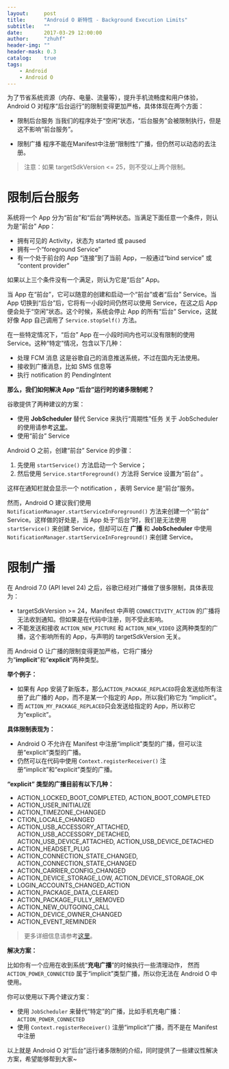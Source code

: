 ```yaml
---
layout:     post
title:      "Android O 新特性 - Background Execution Limits"
subtitle:   ""
date:       2017-03-29 12:00:00
author:     "zhuhf"
header-img: ""
header-mask: 0.3
catalog:    true
tags:
    - Android
    - Android O
---
```




为了节省系统资源（内存、电量、流量等），提升手机流畅度和用户体验，Android O 对程序“后台运行”的限制变得更加严格，具体体现在两个方面：

 - 限制后台服务
当我们的程序处于“空闲”状态，“后台服务”会被限制执行，但是这不影响“前台服务”。

 - 限制广播
程序不能在Manifest中注册“限制性”广播，但仍然可以动态的去注册。

> 注意：如果 targetSdkVersion <= 25，则不受以上两个限制。

限制后台服务
======

系统将一个 App 分为“前台”和“后台”两种状态。当满足下面任意一个条件，则认为是“前台” App：

 - 拥有可见的 Activity，状态为 started 或 paused
 - 拥有一个“foreground Service”
 - 有一个处于前台的 App “连接”到了当前 App，一般通过“bind service” 或 “content provider”

如果以上三个条件没有一个满足，则认为它是“后台” App。

当 App 在“前台”，它可以随意的创建和启动一个“前台”或者“后台” Service。当 App 切换到“后台”后，它将有一小段时间仍然可以使用 Service，在这之后 App 便会处于“空闲”状态。这个时候，系统会停止 App 的所有“后台” Service，这就好像 App 自己调用了 `Service.stopSelf()` 方法。

在一些特定情况下，“后台” App 在一小段时间内也可以没有限制的使用 Service。这种“特定”情况，包含以下几种：

 - 处理 FCM 消息
 这是谷歌自己的消息推送系统，不过在国内无法使用。
 - 接收到广播消息，比如 SMS 信息等
 - 执行 notification 的 PendingIntent

**那么，我们如何解决 App “后台”运行时的诸多限制呢？**

谷歌提供了两种建议的方案：

 - 使用 **JobScheduler** 替代 Service 来执行“周期性”任务
关于 JobScheduler 的使用请参考[这里](http://blog.csdn.net/bboyfeiyu/article/details/44809395)。
 - 使用“前台” Service

Android O 之前，创建“前台” Service 的步骤：

 1. 先使用 `startService()` 方法启动一个 Service；
 2. 然后使用 `Service.startForeground()` 方法将 Service 设置为“前台” 。

这样在通知栏就会显示一个 notification ，表明 Service 是“前台”服务。

然而，Android O 建议我们使用 `NotificationManager.startServiceInForeground()` 方法来创建一个“前台” Service。这样做的好处是，当 App 处于“后台”时，我们是无法使用 `startService()` 来创建 Service，但却可以在 **广播** 和 **JobScheduler** 中使用 `NotificationManager.startServiceInForeground()` 来创建 Service。

限制广播
====
在 Android 7.0 (API level 24)  之后，谷歌已经对广播做了很多限制，具体表现为：

 - targetSdkVersion >= 24，Manifest 中声明 `CONNECTIVITY_ACTION` 的广播将无法收到通知。但如果是在代码中注册，则不受此影响。
 - 不能发送和接收 `ACTION_NEW_PICTURE` 和 `ACTION_NEW_VIDEO` 这两种类型的广播，这个影响所有的 App，与声明的 targetSdkVersion 无关。
 
而 Android O 让广播的限制变得更加严格，它将广播分为“**implicit**”和“**explicit**”两种类型。

**举个例子：**

 -  如果有 App 安装了新版本，那么`ACTION_PACKAGE_REPLACED`将会发送给所有注册了此广播的 App，而不是某一个指定的 App，所以我们称它为 “implicit”。
 -   而 `ACTION_MY_PACKAGE_REPLACED`只会发送给指定的 App，所以称它为“explicit”。
 
**具体限制表现为：**

 - Android O 不允许在 Manifest 中注册“implicit”类型的广播，但可以注册“explicit”类型的广播。
 - 仍然可以在代码中使用 `Context.registerReceiver()` 注册“implicit”和“explicit”类型的广播。
 
**“explicit” 类型的广播目前有以下几种：**

 - ACTION_LOCKED_BOOT_COMPLETED, 
 ACTION_BOOT_COMPLETED
 - ACTION_USER_INITIALIZE
 - ACTION_TIMEZONE_CHANGED
 - CTION_LOCALE_CHANGED
 - ACTION_USB_ACCESSORY_ATTACHED, ACTION_USB_ACCESSORY_DETACHED, 
ACTION_USB_DEVICE_ATTACHED, 
ACTION_USB_DEVICE_DETACHED
 - ACTION_HEADSET_PLUG
 - ACTION_CONNECTION_STATE_CHANGED, ACTION_CONNECTION_STATE_CHANGED
 - ACTION_CARRIER_CONFIG_CHANGED
 - ACTION_DEVICE_STORAGE_LOW, 
 ACTION_DEVICE_STORAGE_OK
 - LOGIN_ACCOUNTS_CHANGED_ACTION
 - ACTION_PACKAGE_DATA_CLEARED
 - ACTION_PACKAGE_FULLY_REMOVED
 - ACTION_NEW_OUTGOING_CALL
 - ACTION_DEVICE_OWNER_CHANGED
 - ACTION_EVENT_REMINDER
 
> 更多详细信息请参考[这里](https://developer.android.google.cn/preview/features/background-broadcasts.html)。

**解决方案：**

比如你有一个应用在收到系统“**充电广播**”的时候执行一些清理动作， 然而 `ACTION_POWER_CONNECTED` 属于“implicit”类型广播，所以你无法在 Android O 中使用。

你可以使用以下两个建议方案：

 - 使用 `JobScheduler` 来替代“特定”的广播，比如手机充电广播： `ACTION_POWER_CONNECTED`
 - 使用 `Context.registerReceiver()` 注册“implicit”广播，而不是在 Manifest 中注册
 
以上就是 Android O 对“后台”运行诸多限制的介绍，同时提供了一些建议性解决方案，希望能够帮到大家~